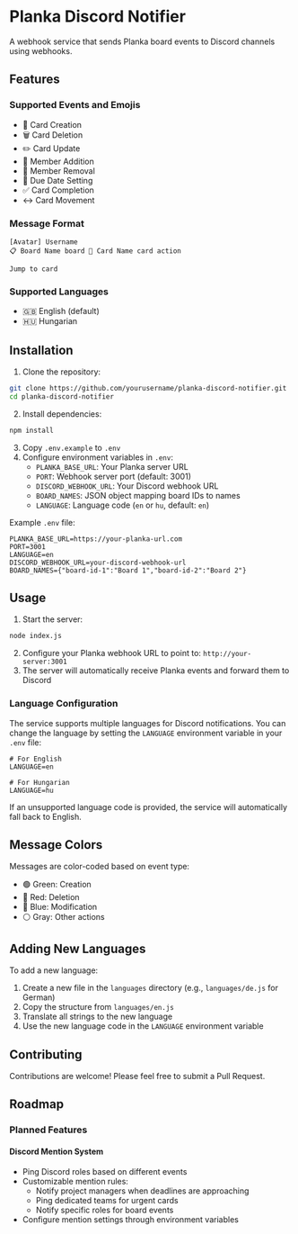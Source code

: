 # Planka Discord Notifier

A webhook service that sends Planka board events to Discord channels using webhooks.

## Features

### Supported Events and Emojis
- 📝 Card Creation
- 🗑️ Card Deletion
- ✏️ Card Update
- 👥 Member Addition
- 👤 Member Removal
- 📅 Due Date Setting
- ✅ Card Completion
- ↔️ Card Movement

### Message Format
```
[Avatar] Username
📋 Board Name board 📝 Card Name card action

Jump to card
```

### Supported Languages
- 🇬🇧 English (default)
- 🇭🇺 Hungarian

## Installation

1. Clone the repository:
```bash
git clone https://github.com/yourusername/planka-discord-notifier.git
cd planka-discord-notifier
```
2. Install dependencies:
```bash
npm install
```
3. Copy `.env.example` to `.env`
4. Configure environment variables in `.env`:
   - `PLANKA_BASE_URL`: Your Planka server URL
   - `PORT`: Webhook server port (default: 3001)
   - `DISCORD_WEBHOOK_URL`: Your Discord webhook URL
   - `BOARD_NAMES`: JSON object mapping board IDs to names
   - `LANGUAGE`: Language code (`en` or `hu`, default: `en`)

Example `.env` file:
```env
PLANKA_BASE_URL=https://your-planka-url.com
PORT=3001
LANGUAGE=en
DISCORD_WEBHOOK_URL=your-discord-webhook-url
BOARD_NAMES={"board-id-1":"Board 1","board-id-2":"Board 2"}
```

## Usage

1. Start the server:
```bash
node index.js
```
2. Configure your Planka webhook URL to point to: `http://your-server:3001`
3. The server will automatically receive Planka events and forward them to Discord

### Language Configuration

The service supports multiple languages for Discord notifications. You can change the language by setting the `LANGUAGE` environment variable in your `.env` file:

```env
# For English
LANGUAGE=en

# For Hungarian
LANGUAGE=hu
```

If an unsupported language code is provided, the service will automatically fall back to English.

## Message Colors

Messages are color-coded based on event type:
- 🟢 Green: Creation
- 🔴 Red: Deletion
- 🔵 Blue: Modification
- ⚪ Gray: Other actions

## Adding New Languages

To add a new language:

1. Create a new file in the `languages` directory (e.g., `languages/de.js` for German)
2. Copy the structure from `languages/en.js`
3. Translate all strings to the new language
4. Use the new language code in the `LANGUAGE` environment variable

## Contributing

Contributions are welcome! Please feel free to submit a Pull Request.

## Roadmap

### Planned Features

#### Discord Mention System
- Ping Discord roles based on different events
- Customizable mention rules:
  - Notify project managers when deadlines are approaching
  - Ping dedicated teams for urgent cards
  - Notify specific roles for board events
- Configure mention settings through environment variables